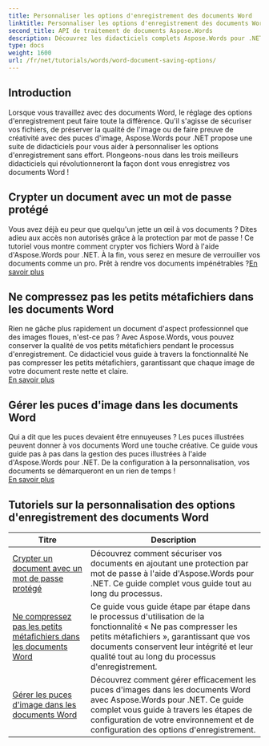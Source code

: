 ```yaml
---
title: Personnaliser les options d'enregistrement des documents Word
linktitle: Personnaliser les options d'enregistrement des documents Word
second_title: API de traitement de documents Aspose.Words
description: Découvrez les didacticiels complets Aspose.Words pour .NET pour personnaliser les options d'enregistrement des documents Word, notamment la protection par mot de passe, la préservation de la qualité de l'image et la gestion des puces d'image.
type: docs
weight: 1600
url: /fr/net/tutorials/words/word-document-saving-options/
---
```

## Introduction

Lorsque vous travaillez avec des documents Word, le réglage des options d'enregistrement peut faire toute la différence. Qu'il s'agisse de sécuriser vos fichiers, de préserver la qualité de l'image ou de faire preuve de créativité avec des puces d'image, Aspose.Words pour .NET propose une suite de didacticiels pour vous aider à personnaliser les options d'enregistrement sans effort. Plongeons-nous dans les trois meilleurs didacticiels qui révolutionneront la façon dont vous enregistrez vos documents Word !  

## Crypter un document avec un mot de passe protégé  
Vous avez déjà eu peur que quelqu'un jette un œil à vos documents ? Dites adieu aux accès non autorisés grâce à la protection par mot de passe ! Ce tutoriel vous montre comment crypter vos fichiers Word à l'aide d'Aspose.Words pour .NET. À la fin, vous serez en mesure de verrouiller vos documents comme un pro. Prêt à rendre vos documents impénétrables ?[En savoir plus](./encrypt-document-with-password-protect/)  

## Ne compressez pas les petits métafichiers dans les documents Word  
Rien ne gâche plus rapidement un document d'aspect professionnel que des images floues, n'est-ce pas ? Avec Aspose.Words, vous pouvez conserver la qualité de vos petits métafichiers pendant le processus d'enregistrement. Ce didacticiel vous guide à travers la fonctionnalité Ne pas compresser les petits métafichiers, garantissant que chaque image de votre document reste nette et claire.  
[En savoir plus](./do-not-compress-small-metafiles-word-documents/)  

## Gérer les puces d'image dans les documents Word  
Qui a dit que les puces devaient être ennuyeuses ? Les puces illustrées peuvent donner à vos documents Word une touche créative. Ce guide vous guide pas à pas dans la gestion des puces illustrées à l'aide d'Aspose.Words pour .NET. De la configuration à la personnalisation, vos documents se démarqueront en un rien de temps !  
[En savoir plus](./manage-picture-bullet/)  

 ## Tutoriels sur la personnalisation des options d'enregistrement des documents Word
| Titre | Description |
| --- | --- |
| [Crypter un document avec un mot de passe protégé](./encrypt-document-with-password-protect/) | Découvrez comment sécuriser vos documents en ajoutant une protection par mot de passe à l'aide d'Aspose.Words pour .NET. Ce guide complet vous guide tout au long du processus. |
| [Ne compressez pas les petits métafichiers dans les documents Word](./do-not-compress-small-metafiles-word-documents/) | Ce guide vous guide étape par étape dans le processus d'utilisation de la fonctionnalité « Ne pas compresser les petits métafichiers », garantissant que vos documents conservent leur intégrité et leur qualité tout au long du processus d'enregistrement. |
| [Gérer les puces d'image dans les documents Word](./manage-picture-bullet/) | Découvrez comment gérer efficacement les puces d'images dans les documents Word avec Aspose.Words pour .NET. Ce guide complet vous guide à travers les étapes de configuration de votre environnement et de configuration des options d'enregistrement. |